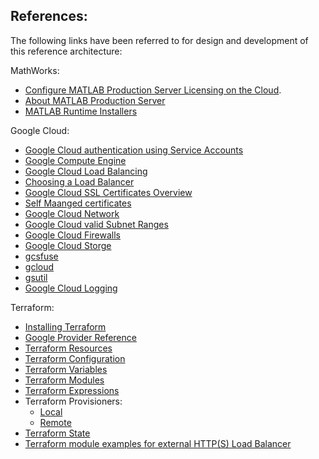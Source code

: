 ## References:

The following links have been referred to for design and development of this reference architecture:

MathWorks:

* [Configure MATLAB Production Server Licensing on the Cloud](https://www.mathworks.com/help/licensingoncloud/matlab-production-server-on-the-cloud.html).
* [About MATLAB Production Server](https://www.mathworks.com/products/matlab-production-server.html)
* [MATLAB Runtime Installers](https://www.mathworks.com/products/compiler/matlab-runtime.html)

Google Cloud:

* [Google Cloud authentication using Service Accounts](https://cloud.google.com/docs/authentication/production)
* [Google Compute Engine](https://cloud.google.com/compute)
* [Google Cloud Load Balancing](https://cloud.google.com/load-balancing/docs/load-balancing-overview)
* [Choosing a Load Balancer](https://cloud.google.com/load-balancing/docs/choosing-load-balancer)
* [Google Cloud SSL Certificates Overview](https://cloud.google.com/load-balancing/docs/ssl-certificates)
* [Self Maanged certificates](https://cloud.google.com/load-balancing/docs/ssl-certificates/self-managed-certs)
* [Google Cloud Network](https://cloud.google.com/vpc/docs/overview)
* [Google Cloud valid Subnet Ranges](https://cloud.google.com/vpc/docs/vpc#manually_created_subnet_ip_ranges)
* [Google Cloud Firewalls](https://cloud.google.com/firewalls)
* [Google Cloud Storge](https://cloud.google.com/storage)
* [gcsfuse](https://github.com/GoogleCloudPlatform/gcsfuse)
* [gcloud](https://cloud.google.com/sdk/gcloud)
* [gsutil](https://cloud.google.com/storage/docs/gsutil)
* [Google Cloud Logging](https://cloud.google.com/logging/docs/agent/logging)
  


Terraform:

* [Installing Terraform](https://learn.hashicorp.com/tutorials/terraform/install-cli)
* [Google Provider Reference](https://registry.terraform.io/providers/hashicorp/google/latest)
* [Terraform Resources](https://www.terraform.io/docs/language/resources/index.html)
* [Terraform Configuration](https://learn.hashicorp.com/collections/terraform/configuration-language)
* [Terraform Variables](https://www.terraform.io/docs/language/values/variables.html#)
* [Terraform Modules](https://www.terraform.io/docs/language/modules/index.html)
* [Terraform Expressions](https://www.terraform.io/docs/language/expressions/index.html)
* Terraform Provisioners:
  * [Local](https://www.terraform.io/docs/language/resources/provisioners/local-exec.html)
  * [Remote](https://www.terraform.io/docs/language/resources/provisioners/remote-exec.html)
* [Terraform State](https://www.terraform.io/docs/language/state/index.html)
* [Terraform module examples for external HTTP(S) Load Balancer](https://cloud.google.com/load-balancing/docs/https/ext-http-lb-tf-module-examples)

[//]: #  (Copyright 2021 The MathWorks, Inc.)